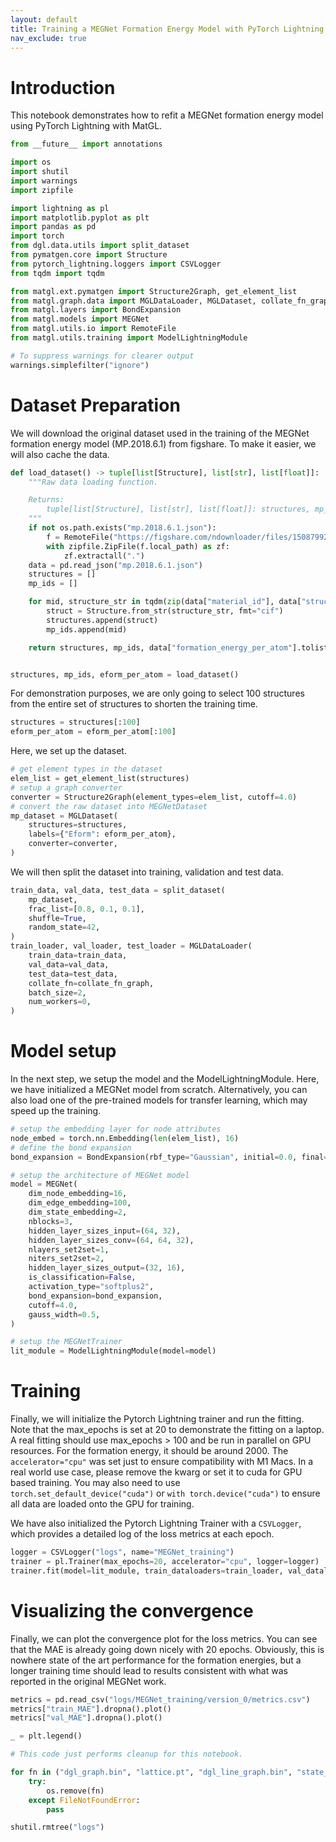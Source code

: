 ```yaml
---
layout: default
title: Training a MEGNet Formation Energy Model with PyTorch Lightning.md
nav_exclude: true
---
```


# Introduction

This notebook demonstrates how to refit a MEGNet formation energy model using PyTorch Lightning with MatGL.


```python
from __future__ import annotations

import os
import shutil
import warnings
import zipfile

import lightning as pl
import matplotlib.pyplot as plt
import pandas as pd
import torch
from dgl.data.utils import split_dataset
from pymatgen.core import Structure
from pytorch_lightning.loggers import CSVLogger
from tqdm import tqdm

from matgl.ext.pymatgen import Structure2Graph, get_element_list
from matgl.graph.data import MGLDataLoader, MGLDataset, collate_fn_graph
from matgl.layers import BondExpansion
from matgl.models import MEGNet
from matgl.utils.io import RemoteFile
from matgl.utils.training import ModelLightningModule

# To suppress warnings for clearer output
warnings.simplefilter("ignore")
```

# Dataset Preparation

We will download the original dataset used in the training of the MEGNet formation energy model (MP.2018.6.1) from figshare. To make it easier, we will also cache the data.


```python
def load_dataset() -> tuple[list[Structure], list[str], list[float]]:
    """Raw data loading function.

    Returns:
        tuple[list[Structure], list[str], list[float]]: structures, mp_id, Eform_per_atom
    """
    if not os.path.exists("mp.2018.6.1.json"):
        f = RemoteFile("https://figshare.com/ndownloader/files/15087992")
        with zipfile.ZipFile(f.local_path) as zf:
            zf.extractall(".")
    data = pd.read_json("mp.2018.6.1.json")
    structures = []
    mp_ids = []

    for mid, structure_str in tqdm(zip(data["material_id"], data["structure"])):
        struct = Structure.from_str(structure_str, fmt="cif")
        structures.append(struct)
        mp_ids.append(mid)

    return structures, mp_ids, data["formation_energy_per_atom"].tolist()


structures, mp_ids, eform_per_atom = load_dataset()
```

For demonstration purposes, we are only going to select 100 structures from the entire set of structures to shorten the training time.


```python
structures = structures[:100]
eform_per_atom = eform_per_atom[:100]
```

Here, we set up the dataset.


```python
# get element types in the dataset
elem_list = get_element_list(structures)
# setup a graph converter
converter = Structure2Graph(element_types=elem_list, cutoff=4.0)
# convert the raw dataset into MEGNetDataset
mp_dataset = MGLDataset(
    structures=structures,
    labels={"Eform": eform_per_atom},
    converter=converter,
)
```

We will then split the dataset into training, validation and test data.


```python
train_data, val_data, test_data = split_dataset(
    mp_dataset,
    frac_list=[0.8, 0.1, 0.1],
    shuffle=True,
    random_state=42,
)
train_loader, val_loader, test_loader = MGLDataLoader(
    train_data=train_data,
    val_data=val_data,
    test_data=test_data,
    collate_fn=collate_fn_graph,
    batch_size=2,
    num_workers=0,
)
```

# Model setup

In the next step, we setup the model and the ModelLightningModule. Here, we have initialized a MEGNet model from scratch. Alternatively, you can also load one of the pre-trained models for transfer learning, which may speed up the training.


```python
# setup the embedding layer for node attributes
node_embed = torch.nn.Embedding(len(elem_list), 16)
# define the bond expansion
bond_expansion = BondExpansion(rbf_type="Gaussian", initial=0.0, final=5.0, num_centers=100, width=0.5)

# setup the architecture of MEGNet model
model = MEGNet(
    dim_node_embedding=16,
    dim_edge_embedding=100,
    dim_state_embedding=2,
    nblocks=3,
    hidden_layer_sizes_input=(64, 32),
    hidden_layer_sizes_conv=(64, 64, 32),
    nlayers_set2set=1,
    niters_set2set=2,
    hidden_layer_sizes_output=(32, 16),
    is_classification=False,
    activation_type="softplus2",
    bond_expansion=bond_expansion,
    cutoff=4.0,
    gauss_width=0.5,
)

# setup the MEGNetTrainer
lit_module = ModelLightningModule(model=model)
```

# Training

Finally, we will initialize the Pytorch Lightning trainer and run the fitting. Note that the max_epochs is set at 20 to demonstrate the fitting on a laptop. A real fitting should use max_epochs > 100 and be run in parallel on GPU resources. For the formation energy, it should be around 2000. The `accelerator="cpu"` was set just to ensure compatibility with M1 Macs. In a real world use case, please remove the kwarg or set it to cuda for GPU based training. You may also need to use `torch.set_default_device("cuda")` or `with torch.device("cuda")` to ensure all data are loaded onto the GPU for training.

We have also initialized the Pytorch Lightning Trainer with a `CSVLogger`, which provides a detailed log of the loss metrics at each epoch.


```python
logger = CSVLogger("logs", name="MEGNet_training")
trainer = pl.Trainer(max_epochs=20, accelerator="cpu", logger=logger)
trainer.fit(model=lit_module, train_dataloaders=train_loader, val_dataloaders=val_loader)
```

# Visualizing the convergence

Finally, we can plot the convergence plot for the loss metrics. You can see that the MAE is already going down nicely with 20 epochs. Obviously, this is nowhere state of the art performance for the formation energies, but a longer training time should lead to results consistent with what was reported in the original MEGNet work.


```python
metrics = pd.read_csv("logs/MEGNet_training/version_0/metrics.csv")
metrics["train_MAE"].dropna().plot()
metrics["val_MAE"].dropna().plot()

_ = plt.legend()
```


```python
# This code just performs cleanup for this notebook.

for fn in ("dgl_graph.bin", "lattice.pt", "dgl_line_graph.bin", "state_attr.pt", "labels.json"):
    try:
        os.remove(fn)
    except FileNotFoundError:
        pass

shutil.rmtree("logs")
```